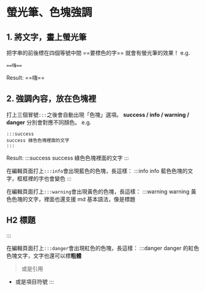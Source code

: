 # 螢光筆、色塊強調

## 1. 將文字，畫上螢光筆
把字串的前後標在四個等號中間 ==要標色的字== 就會有螢光筆的效果！
e.g.
```
==嗨==
```
Result:
==嗨==

## 2. 強調內容，放在色塊裡
打上三個冒號`:::`之後會自動出現「色塊」選項。
**success / info / warning / danger** 分別會對應不同顏色。
e.g.
```
:::success
success 綠色色塊裡面的文字
:::
```
Result:
:::success
success 綠色色塊裡面的文字
:::

在編輯頁面打上`:::info`會出現藍色的色塊，長這樣：
:::info
info 藍色色塊的文字，框框裡的字也會變色
:::

在編輯頁面打上`:::warning`會出現黃色的色塊，長這樣：
:::warning
warning 黃色色塊的文字，裡面也還支援 md 基本語法，像是標題
## H2 標題
:::

在編輯頁面打上`:::danger`會出現紅色的色塊，長這樣：
:::danger
danger 的紅色色塊文字，文字也還可以標**粗體**
> 或是引用
* 或是項目符號
:::